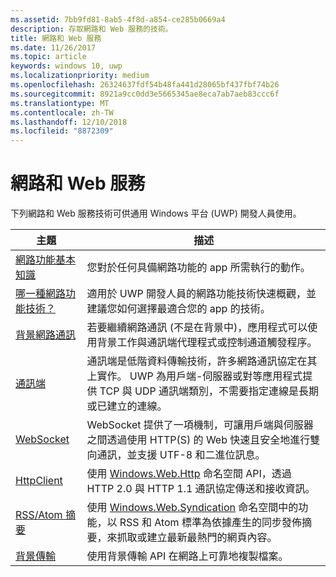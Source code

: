 ```yaml
---
ms.assetid: 7bb9fd81-8ab5-4f8d-a854-ce285b0669a4
description: 存取網路和 Web 服務的技術。
title: 網路和 Web 服務
ms.date: 11/26/2017
ms.topic: article
keywords: windows 10, uwp
ms.localizationpriority: medium
ms.openlocfilehash: 26324637fdf54b48fa441d28065bf437fbf74b26
ms.sourcegitcommit: 8921a9cc0dd3e5665345ae8eca7ab7aeb83ccc6f
ms.translationtype: MT
ms.contentlocale: zh-TW
ms.lasthandoff: 12/10/2018
ms.locfileid: "8872309"
---
```

# <a name="networking-and-web-services"></a>網路和 Web 服務

下列網路和 Web 服務技術可供通用 Windows 平台 (UWP) 開發人員使用。

| 主題 | 描述 |
| - | - |
| [網路功能基本知識](networking-basics.md) | 您對於任何具備網路功能的 app 所需執行的動作。 |
| [哪一種網路功能技術？](which-networking-technology.md) | 適用於 UWP 開發人員的網路功能技術快速概觀，並建議您如何選擇最適合您的 app 的技術。 |
| [背景網路通訊](network-communications-in-the-background.md) | 若要繼續網路通訊 (不是在背景中)，應用程式可以使用背景工作與通訊端代理程式或控制通道觸發程序。 |
| [通訊端](sockets.md) | 通訊端是低階資料傳輸技術，許多網路通訊協定在其上實作。 UWP 為用戶端-伺服器或對等應用程式提供 TCP 與 UDP 通訊端類別，不需要指定連線是長期或已建立的連線。 |
| [WebSocket](websockets.md) | WebSocket 提供了一項機制，可讓用戶端與伺服器之間透過使用 HTTP(S) 的 Web 快速且安全地進行雙向通訊，並支援 UTF-8 和二進位訊息。 |
| [HttpClient](httpclient.md) | 使用 [Windows.Web.Http](https://msdn.microsoft.com/library/windows/apps/dn279692) 命名空間 API，透過 HTTP 2.0 與 HTTP 1.1 通訊協定傳送和接收資訊。 |
| [RSS/Atom 摘要](web-feeds.md) | 使用 [Windows.Web.Syndication](https://msdn.microsoft.com/library/windows/apps/br243632) 命名空間中的功能，以 RSS 和 Atom 標準為依據產生的同步發佈摘要，來抓取或建立最新最熱門的網頁內容。 |
| [背景傳輸](background-transfers.md) | 使用背景傳輸 API 在網路上可靠地複製檔案。 |
